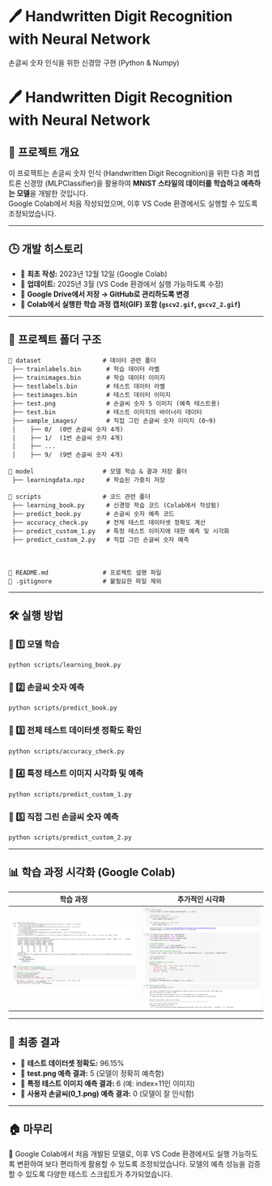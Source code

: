 # 🖊️ Handwritten Digit Recognition with Neural Network
손글씨 숫자 인식을 위한 신경망 구현 (Python &amp; Numpy)
# 🖊️ Handwritten Digit Recognition with Neural Network

## 📌 프로젝트 개요
이 프로젝트는 손글씨 숫자 인식 (Handwritten Digit Recognition)을 위한 다층 퍼셉트론 신경망 (MLPClassifier)을 활용하여 **MNIST 스타일의 데이터를 학습하고 예측하는 모델**을 개발한 것입니다.  
Google Colab에서 처음 작성되었으며, 이후 VS Code 환경에서도 실행할 수 있도록 조정되었습니다.

---

## 🕒 개발 히스토리
- 📌 **최초 작성:** 2023년 12월 12일 (Google Colab)  
- 📌 **업데이트:** 2025년 3월 (VS Code 환경에서 실행 가능하도록 수정)  
- 📌 **Google Drive에서 저장 → GitHub로 관리하도록 변경**  
- 📌 **Colab에서 실행한 학습 과정 캡처(GIF) 포함 (`gscv2.gif`, `gscv2_2.gif`)**  

---

## 📂 프로젝트 폴더 구조
```
📂 dataset                 # 데이터 관련 폴더
 ├── trainlabels.bin       # 학습 데이터 라벨
 ├── trainimages.bin       # 학습 데이터 이미지
 ├── testlabels.bin        # 테스트 데이터 라벨
 ├── testimages.bin        # 테스트 데이터 이미지
 ├── test.png              # 손글씨 숫자 5 이미지 (예측 테스트용)
 ├── test.bin              # 테스트 이미지의 바이너리 데이터
 ├── sample_images/        # 직접 그린 손글씨 숫자 이미지 (0~9)
 │    ├── 0/  (0번 손글씨 숫자 4개)
 │    ├── 1/  (1번 손글씨 숫자 4개)
 │    ├── ...  
 │    ├── 9/  (9번 손글씨 숫자 4개)

📂 model                   # 모델 학습 & 결과 저장 폴더
 ├── learningdata.npz      # 학습된 가중치 저장

📂 scripts                 # 코드 관련 폴더
 ├── learning_book.py      # 신경망 학습 코드 (Colab에서 작성됨)
 ├── predict_book.py       # 손글씨 숫자 예측 코드
 ├── accuracy_check.py     # 전체 테스트 데이터셋 정확도 계산
 ├── predict_custom_1.py   # 특정 테스트 이미지에 대한 예측 및 시각화
 ├── predict_custom_2.py   # 직접 그린 손글씨 숫자 예측



📄 README.md               # 프로젝트 설명 파일
📄 .gitignore              # 불필요한 파일 제외
```

---

## 🛠 실행 방법
### 📌 1️⃣ 모델 학습
```bash
python scripts/learning_book.py
```

### 📌 2️⃣ 손글씨 숫자 예측
```bash
python scripts/predict_book.py
```

### 📌 3️⃣ 전체 테스트 데이터셋 정확도 확인
```bash
python scripts/accuracy_check.py
```

### 📌 4️⃣ 특정 테스트 이미지 시각화 및 예측
```bash
python scripts/predict_custom_1.py
```

### 📌 5️⃣ 직접 그린 손글씨 숫자 예측
```bash
python scripts/predict_custom_2.py
```

---

## 📊 학습 과정 시각화 (Google Colab)
| 학습 과정 | 추가적인 시각화 |
|-----------|---------------|
| ![Training Process](model/gscv2.gif) | ![Hyperparameter Tuning](model/gscv2_2.gif) |

---

## 🎯 최종 결과
- 🔹 **테스트 데이터셋 정확도:** 96.15%
- 🔹 **test.png 예측 결과:** 5 (모델이 정확히 예측함)
- 🔹 **특정 테스트 이미지 예측 결과:** 6 (예: index=11인 이미지)
- 🔹 **사용자 손글씨(0_1.png) 예측 결과:** 0 (모델이 잘 인식함)

---

## 🏠 마무리
📌 Google Colab에서 처음 개발된 모델로, 이후 VS Code 환경에서도 실행 가능하도록 변환하여 보다 편리하게 활용할 수 있도록 조정되었습니다. 모델의 예측 성능을 검증할 수 있도록 다양한 테스트 스크립트가 추가되었습니다.

